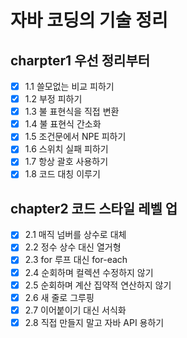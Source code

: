 # 자바 코딩의 기술 정리

## charpter1 우선 정리부터
- [x] 1.1 쓸모없는 비교 피하기
- [X] 1.2 부정 피하기
- [X] 1.3 불 표현식을 직접 변환
- [X] 1.4 불 표현식 간소화
- [X] 1.5 조건문에서 NPE 피하기
- [X] 1.6 스위치 실패 피하기
- [X] 1.7 항상 괄호 사용하기
- [X] 1.8 코드 대칭 이루기

## chapter2 코드 스타일 레벨 업
- [X] 2.1 매직 넘버를 상수로 대체
- [X] 2.2 정수 상수 대신 열거형
- [X] 2.3 for 루프 대신 for-each
- [X] 2.4 순회하며 컬렉션 수정하지 않기
- [X] 2.5 순회하며 계산 집약적 연산하지 않기
- [X] 2.6 새 줄로 그루핑
- [X] 2.7 이어붙이기 대신 서식화
- [X] 2.8 직접 만들지 말고 자바 API 용하기